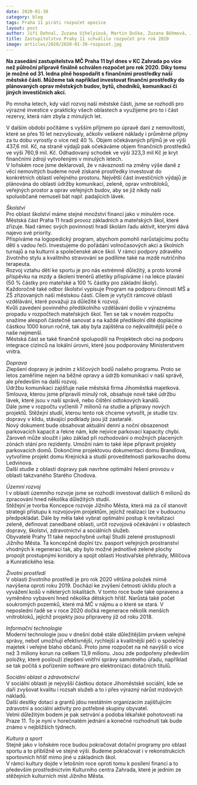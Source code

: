 ```yaml
---
date: 2020-01-30
category: blog
tags: Praha 11 piráti rozpočet opozice
layout: post
author: Jiří Dohnal, Zuzana Ujhelyiová, Martin Duška, Zuzana Böhmová, Josef Kocourek, Jan Mejsnar, Tomáš Kapler
title: Zastupitelstvo Prahy 11 schválilo rozpočet pro rok 2020
image: articles/2020/2020-01-30-rozpocet.jpg
---
```



**Na zasedání zastupitelstva MČ Praha 11 byl dnes v KC Zahrada po více než půlroční přípravě finálně schválen rozpočet pro rok 2020. Díky tomu je možné od 31. ledna plně hospodařit s finančními prostředky naší městské části. Můžeme tak například investovat finanční prostředky do plánovaných oprav městských budov, bytů, chodníků, komunikací či jiných investičních akcí.**


Po mnoha letech, kdy vázl rozvoj naší městské části, jsme se rozhodli pro výrazné investice v prakticky všech oblastech a využijeme pro to i část rezervy, která nám zbyla z minulých let. 

V dalším období počítáme s vyšším příjmem po úpravě daní z nemovitostí, které se přes 10 let nezvyšovaly, ačkoliv veškeré náklady i průměrné příjmy za tu dobu vyrostly o více než 40 %. Objem očekávaných příjmů je ve výši 437,6 mil. Kč, na straně výdajů pak očekáváme objem finančních prostředků ve výši 760,9 mil. Kč. Odhadovaný schodek ve výši 323,3 mil Kč je kryt finančními zdroji vytvořenými v minulých letech.<br>
V loňském roce jsme deklarovali, že v návaznosti na změny výše daně z věcí nemovitých budeme nově získané prostředky investovat do konkrétních oblastí veřejného prostoru. Největší část investičních výdajů je plánována do oblasti údržby komunikací, zeleně, oprav vnitrobloků, veřejných prostor a oprav veřejných budov, aby se již nikdy naši spoluobčané nemuseli bát např. padajících lávek.


*Školství*<br>
Pro oblast školství máme stejné množství financí jako v minulém roce. Městská část Praha 11 hradí provoz základních a mateřských škol, které zřizuje. Nad rámec svých povinností hradí školám řadu aktivit, kterými dává najevo své priority.<br>
Přispíváme na logopedický program, abychom pomohli narůstajícímu počtu dětí s vadou řeči. Investujeme do pořádání volnočasových akcí a školních turnajů a na kulturní a společenské akce škol. V rámci podpory zdravého životního stylu a kvalitního stravování se podílíme také na mzdě nutričního terapeuta. <br>
Rozvoj vztahu dětí ke sportu je pro nás extrémně důležitý, a proto kromě příspěvku na mzdy a školení trenérů atletiky přispíváme i na lekce plavání (50 % částky pro mateřské a 100 % částky pro základní školy).<br>
Každoročně také odbor školství vypisuje Program na podporu činnosti MŠ a ZŠ zřizovaných naší městskou částí. Cílem je vytyčit rámcové oblasti vzdělávání, které považuji za důležité k rozvoji.<br>
Kvůli zavedení povinného předškolního vzdělávání došlo v výraznému propadu v rozpočtech mateřských škol. Ten se tak v novém rozpočtu snažíme alespoň částečně sanovat a na každé předškolní dítě doplácíme částkou 1000 korun ročně, tak aby byla zajištěna co nejkvalitnější péče o naše nejmenší.<br>
Městská část se také finančně spolupodílí na Projektech obcí na podporu integrace cizinců na lokální úrovni, které jsou podporovány Ministerstvem vnitra.<br>

*Doprava*<br>
Zlepšení dopravy je jedním z klíčových bodů našeho programu. Proto se letos zaměříme nejen na běžné opravy a údržb komunikací v naší správě, ale především na další rozvoj.<br>
Údržbu komunikací zajišťuje naše městská firma Jihoměstká majetková. Smlouva, kterou jsme připravili minulý rok, obsahuje nově také údržbu lávek, které jsou v naší správě, nebo čištění odtokových kanálů.<br>
Dále jsme v rozpočtu vyčlenili 7 milionů na studie a přípravy nových projektů. Stěžejní studií, kterou tento rok chceme vytvořit, je studie tzv. dopravy v klidu, stávající podklady jsou již zastaralé.<br>
Nový dokument bude obsahovat aktuální denní a noční obsazenost parkovacích kapacit a řekne nám, kde nejvíce parkovací kapacity chybí. Zároveň může sloužit i jako základ při rozhodování o možných placených zónách stání pro rezidenty. Umožní nám to také lépe připravit projekty parkovacích domů. Dokončíme projektovou dokumentaci domu Brandlova, vytvoříme projekt domu Krejnická a studii proveditelnosti parkovacího domu Ledvinova.<br>
Další studie z oblasti dopravy pak navrhne optimální řešení provozu v oblasti takzvaného Starého Chodova. 


*Územní rozvoj*<br>
I v oblasti územního rozvoje jsme se rozhodli investovat dalších 6 milionů do zpracování hned několika důležitých studií.<br>
Stěžejní je tvorba Koncepce rozvoje Jižního Města, která má za cíl stanovit strategii přístupu k rozvojovým projektům, jejichž realizaci lze v budoucnu předpokládat. Dále by měla také vybrat optimální postup k revitalizaci zeleně, definovat zanedbané oblasti, určit rozvojová očekávání i v oblastech dopravy, školství, zdravotnictví a sociálních služeb.<br>
Obyvatelé Prahy 11 také nepochybně uvítají Studii zelené prostupnosti Jižního Města. Ta koncepčně doplní tzv. pasport veřejných prostranství vhodných k regeneraci tak, aby bylo možné jednotlivé zelené plochy propojit prostupnými koridory a spojit oblasti Hostivařské přehrady, Milíčova a Kunratického lesa.<br>

*Životní prostředí*<br>
V oblasti životního prostředí je pro rok 2020 většina položek mírně navýšena oproti roku 2019. Dochází ke zvýšení četnosti úklidu ploch a vyvážení košů v některých lokalitách. V tomto roce bude také opraveno a vyměněno vybavení hned několika dětských hřišť. Narůstá také počet soukromých pozemků, které má MČ v nájmu a o které se stará. V neposlední řadě se v roce 2020 dočká regenerace několik menších vnitrobloků, jejichž projekty jsou připraveny již od roku 2018.

*Informační technologie*<br>
Moderní technologie jsou v dnešní době stále důležitějším prvkem veřejné správy, neboť umožňují efektivnější, rychlejší a kvalitnější péči o společný majetek i veřejné blaho občanů. Proto jsme rozpočet na ně navýšili o více než 3 miliony korun na celkem 13,9 milionu. Jsou zde podpořeny především položky, které poslouží zlepšení vnitřní správy samotného úřadu, například se tak počítá s pořízením software pro elektronizaci dotačních titulů.

*Sociální oblast a zdravotnictví*<br>
V sociální oblasti je nejvyšší částkou dotace Jihoměstské sociální, kde se daří zvyšovat kvalitu i rozsah služeb a to i přes výrazný nárůst mzdových nákladů.<br>
Další desítky dotací a grantů jdou nestátním organizacím zajišťujícím zdravotní a sociální aktivity pro potřebné skupiny obyvatel.<br>
Velmi důležitým bodem je pak setrvání a podoba lékařské pohotovosti na Praze 11. To je nyní v horečnatém jednání a konečné rozhodnutí tak bude známo v nejbližších týdnech.

*Kultura a sport*<br>
Stejně jako v loňském roce budou pokračovat dotační programy pro oblast sportu a to přibližně ve stejné výši. Budeme pokračovat i v rekonstrukcích sportovních hřišť mimo jiné u základních škol. <br>
V rámci kultury dojde v letošním roce oproti tomu k posílení financí a to především prostřednictvím Kulturního centra Zahrada, které je jedním ze stěžejních kulturních míst Jižního Města.<br>
